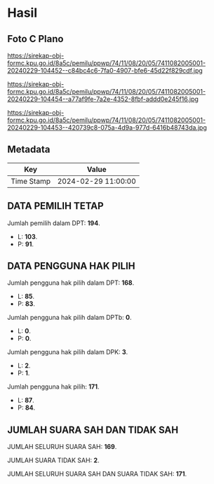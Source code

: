 # Hasil

## Foto C Plano

https://sirekap-obj-formc.kpu.go.id/8a5c/pemilu/ppwp/74/11/08/20/05/7411082005001-20240229-104452--c84bc4c6-7fa0-4907-bfe6-45d22f829cdf.jpg

https://sirekap-obj-formc.kpu.go.id/8a5c/pemilu/ppwp/74/11/08/20/05/7411082005001-20240229-104454--a77af9fe-7a2e-4352-8fbf-addd0e245f16.jpg

https://sirekap-obj-formc.kpu.go.id/8a5c/pemilu/ppwp/74/11/08/20/05/7411082005001-20240229-104453--420739c8-075a-4d9a-977d-6416b48743da.jpg


## Metadata

| Key        | Value               |
| ---------- | ------------------- |
| Time Stamp | 2024-02-29 11:00:00 |


## DATA PEMILIH TETAP

Jumlah pemilih dalam DPT: **194**.
 * L: **103**.
 * P: **91**.

## DATA PENGGUNA HAK PILIH

Jumlah pengguna hak pilih dalam DPT: **168**.
 * L: **85**.
 * P: **83**.

Jumlah pengguna hak pilih dalam DPTb: **0**.
 * L: **0**.
 * P: **0**.

Jumlah pengguna hak pilih dalam DPK: **3**.
 * L: **2**.
 * P: **1**.

Jumlah pengguna hak pilih: **171**.
 * L: **87**.
 * P: **84**.

## JUMLAH SUARA SAH DAN TIDAK SAH

JUMLAH SELURUH SUARA SAH: **169**.

JUMLAH SUARA TIDAK SAH: **2**.

JUMLAH SELURUH SUARA SAH DAN SUARA TIDAK SAH: **171**.


